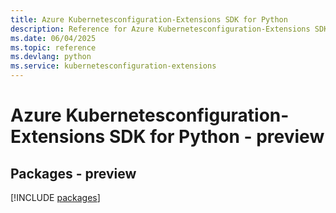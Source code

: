 ```yaml
---
title: Azure Kubernetesconfiguration-Extensions SDK for Python
description: Reference for Azure Kubernetesconfiguration-Extensions SDK for Python
ms.date: 06/04/2025
ms.topic: reference
ms.devlang: python
ms.service: kubernetesconfiguration-extensions
---
```

# Azure Kubernetesconfiguration-Extensions SDK for Python - preview
## Packages - preview
[!INCLUDE [packages](kubernetesconfiguration-extensions-index.md)]